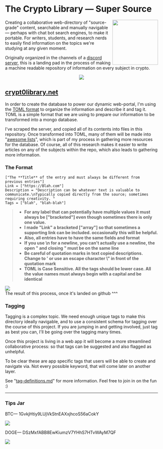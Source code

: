 # The Crypto Library — Super Source
<a href="https://infominer.id"><img src="https://infominer.id/images/infominer.png" align="right" width="150" height="148"></a>

Creating a collaborative web-directory of "source-grade" content, searchable and manually navigable — perhaps with chat bot search engines, to make it portable. For writers, students, and research nerds to easily find information on the topics we're studying at any given moment. 

Originally organized in the channels of a [discord server](http://crypt0library.net), this is a landing pad in the process of making a machine readable repository of information on every subject in crypto.

<center><img src="http://i.imgur.com/HxFqaQg.png" /></center>

## [crypt0library.net](http://crypt0library.net)

In order to create the database to power our dynamic web-portal, I'm using the [TOML format](https://github.com/toml-lang/toml) to organize the information and describe it and tag it. TOML is a simple format that we are using to prepare our information to be transformed into a mongo database. 

I've scraped the server, and copied all of its contents into files in this repository. Once transformed into TOML, many of them will be made into "[awesome lists](/projects.md)", which is part of my process in gathering more resources for the database. Of course, all of this research makes it easier to write articles on any of the subjects within the repo, which also leads to gathering more information.
  
### The Format

```
["The **Title** of the entry and must always be different from previous entries"] 
Link = ["https://Blah.com"]
Description = "Description can be whatever text is valuable to communicate.\nTypically copied directly from the source; sometimes requiring creativity. "
Tags = ["blah", "blah-blah"]
```

>* **For any label that can potentially have multiple values it must always be ["bracketed"] even though sometimes there is only one value.**
>* **I made "Link" a bracketed ["array"] so that sometimes a supporting link can be included. occasionally this will be helpful.**
>* **Also, all entries have to have the same fields and format**
>* **If you use \n for a newline, you can't actually use a newline, the open " and closing " must be on the same line**
>* **Be careful of quotation marks in text copied descriptions. Change to ' or use an escape character \\" in front of the quotation mark**
>* **TOML is Case Sensitive. All the tags should be lower case. All the value names must always begin with a capital and be identical**

<img src="http://i.imgur.com/1nmrAAu.png"/></br>
The result of this process, once it's landed on github ^^^

### Tagging

Tagging is a complex topic. We need enough unique tags to make this directory ideally navigable, and to use a consistent schema for tagging over the course of this project. If you are jumping in and getting involved, just tag as best you can, I'll be going over the tagging many times.

Once this project is living in a web app it will become a more streamlined collaborative process: so that tags can be suggested and also flagged as unhelpful. 

To be clear these are app specific tags that users will be able to create and navigate via. Not every possible keyword, that will come later on another layer.

See "[tag-definitions.md](https://github.com/infominer33/Crypto-library/blob/master/toml/tag-definitions.md)" for more information. Feel free to join in on the fun :)

---
### Tips Jar 

BTC— 1GvkjHtiy9LUjVkStnEAXxjhcoS56aCokY

![](http://imgur.com/yXLLm9Bl.png) 

DOGE— DSzMxfABB8EwKiumzV7YHhS7HTvWAyM7QF

![](https://i.imgur.com/0zBLoUP.png) 
